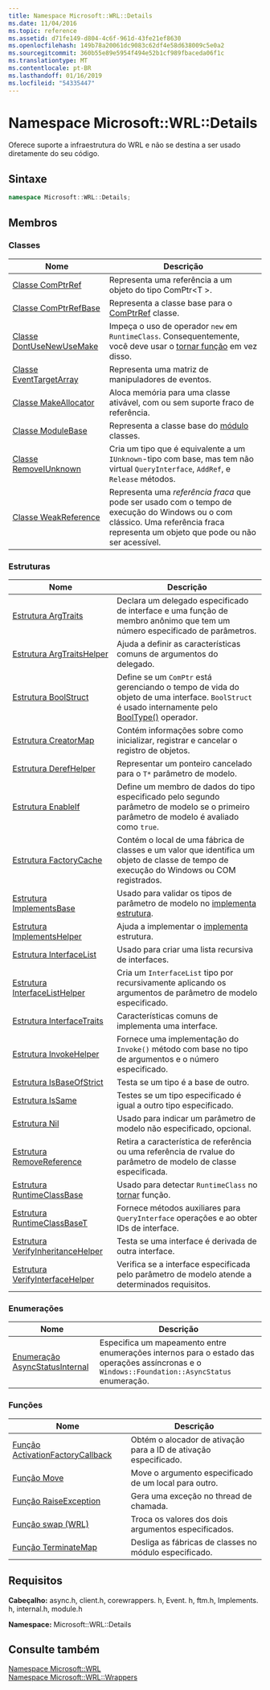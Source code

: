 ```yaml
---
title: Namespace Microsoft::WRL::Details
ms.date: 11/04/2016
ms.topic: reference
ms.assetid: d71fe149-d804-4c6f-961d-43fe21ef8630
ms.openlocfilehash: 149b78a20061dc9083c62df4e58d638009c5e0a2
ms.sourcegitcommit: 360b55e89e5954f494e52b1cf989fbaceda06f1c
ms.translationtype: MT
ms.contentlocale: pt-BR
ms.lasthandoff: 01/16/2019
ms.locfileid: "54335447"
---
```

# <a name="microsoftwrldetails-namespace"></a>Namespace Microsoft::WRL::Details

Oferece suporte a infraestrutura do WRL e não se destina a ser usado diretamente do seu código.

## <a name="syntax"></a>Sintaxe

```cpp
namespace Microsoft::WRL::Details;
```

## <a name="members"></a>Membros

### <a name="classes"></a>Classes

|Nome|Descrição|
|----------|-----------------|
|[Classe ComPtrRef](comptrref-class.md)|Representa uma referência a um objeto do tipo ComPtr\<T >.|
|[Classe ComPtrRefBase](comptrrefbase-class.md)|Representa a classe base para o [ComPtrRef](comptrref-class.md) classe.|
|[Classe DontUseNewUseMake](dontusenewusemake-class.md)|Impeça o uso de operador `new` em `RuntimeClass`. Consequentemente, você deve usar o [tornar função](make-function.md) em vez disso.|
|[Classe EventTargetArray](eventtargetarray-class.md)|Representa uma matriz de manipuladores de eventos.|
|[Classe MakeAllocator](makeallocator-class.md)|Aloca memória para uma classe ativável, com ou sem suporte fraco de referência.|
|[Classe ModuleBase](modulebase-class.md)|Representa a classe base do [módulo](module-class.md) classes.|
|[Classe RemoveIUnknown](removeiunknown-class.md)|Cria um tipo que é equivalente a um `IUnknown`-tipo com base, mas tem não virtual `QueryInterface`, `AddRef`, e `Release` métodos.|
|[Classe WeakReference](weakreference-class.md)|Representa uma *referência fraca* que pode ser usado com o tempo de execução do Windows ou o com clássico. Uma referência fraca representa um objeto que pode ou não ser acessível.|

### <a name="structures"></a>Estruturas

|Nome|Descrição|
|----------|-----------------|
|[Estrutura ArgTraits](argtraits-structure.md)|Declara um delegado especificado de interface e uma função de membro anônimo que tem um número especificado de parâmetros.|
|[Estrutura ArgTraitsHelper](argtraitshelper-structure.md)|Ajuda a definir as características comuns de argumentos do delegado.|
|[Estrutura BoolStruct](boolstruct-structure.md)|Define se um `ComPtr` está gerenciando o tempo de vida do objeto de uma interface. `BoolStruct` é usado internamente pelo [BoolType()](comptr-class.md#operator-microsoft-wrl-details-booltype) operador.|
|[Estrutura CreatorMap](creatormap-structure.md)|Contém informações sobre como inicializar, registrar e cancelar o registro de objetos.|
|[Estrutura DerefHelper](derefhelper-structure.md)|Representar um ponteiro cancelado para o `T*` parâmetro de modelo.|
|[Estrutura EnableIf](enableif-structure.md)|Define um membro de dados do tipo especificado pelo segundo parâmetro de modelo se o primeiro parâmetro de modelo é avaliado como `true`.|
|[Estrutura FactoryCache](factorycache-structure.md)|Contém o local de uma fábrica de classes e um valor que identifica um objeto de classe de tempo de execução do Windows ou COM registrados.|
|[Estrutura ImplementsBase](implementsbase-structure.md)|Usado para validar os tipos de parâmetro de modelo no [implementa estrutura](implements-structure.md).|
|[Estrutura ImplementsHelper](implementshelper-structure.md)|Ajuda a implementar o [implementa](implements-structure.md) estrutura.|
|[Estrutura InterfaceList](interfacelist-structure.md)|Usado para criar uma lista recursiva de interfaces.|
|[Estrutura InterfaceListHelper](interfacelisthelper-structure.md)|Cria um `InterfaceList` tipo por recursivamente aplicando os argumentos de parâmetro de modelo especificado.|
|[Estrutura InterfaceTraits](interfacetraits-structure.md)|Características comuns de implementa uma interface.|
|[Estrutura InvokeHelper](invokehelper-structure.md)|Fornece uma implementação do `Invoke()` método com base no tipo de argumentos e o número especificado.|
|[Estrutura IsBaseOfStrict](isbaseofstrict-structure.md)|Testa se um tipo é a base de outro.|
|[Estrutura IsSame](issame-structure.md)|Testes se um tipo especificado é igual a outro tipo especificado.|
|[Estrutura Nil](nil-structure.md)|Usado para indicar um parâmetro de modelo não especificado, opcional.|
|[Estrutura RemoveReference](removereference-structure.md)|Retira a característica de referência ou uma referência de rvalue do parâmetro de modelo de classe especificada.|
|[Estrutura RuntimeClassBase](runtimeclassbase-structure.md)|Usado para detectar `RuntimeClass` no [tornar](make-function.md) função.|
|[Estrutura RuntimeClassBaseT](runtimeclassbaset-structure.md)|Fornece métodos auxiliares para `QueryInterface` operações e ao obter IDs de interface.|
|[Estrutura VerifyInheritanceHelper](verifyinheritancehelper-structure.md)|Testa se uma interface é derivada de outra interface.|
|[Estrutura VerifyInterfaceHelper](verifyinterfacehelper-structure.md)|Verifica se a interface especificada pelo parâmetro de modelo atende a determinados requisitos.|

### <a name="enumerations"></a>Enumerações

|Nome|Descrição|
|----------|-----------------|
|[Enumeração AsyncStatusInternal](asyncstatusinternal-enumeration.md)|Especifica um mapeamento entre enumerações internos para o estado das operações assíncronas e o `Windows::Foundation::AsyncStatus` enumeração.|

### <a name="functions"></a>Funções

|Nome|Descrição|
|----------|-----------------|
|[Função ActivationFactoryCallback](activationfactorycallback-function.md)|Obtém o alocador de ativação para a ID de ativação especificado.|
|[Função Move](move-function.md)|Move o argumento especificado de um local para outro.|
|[Função RaiseException](raiseexception-function.md)|Gera uma exceção no thread de chamada.|
|[Função swap (WRL)](swap-function-wrl.md)|Troca os valores dos dois argumentos especificados.|
|[Função TerminateMap](terminatemap-function.md)|Desliga as fábricas de classes no módulo especificado.|

## <a name="requirements"></a>Requisitos

**Cabeçalho:** async.h, client.h, corewrappers. h, Event. h, ftm.h, Implements. h, internal.h, module.h

**Namespace:** Microsoft::WRL::Details

## <a name="see-also"></a>Consulte também

[Namespace Microsoft::WRL](microsoft-wrl-namespace.md)<br/>
[Namespace Microsoft::WRL::Wrappers](microsoft-wrl-wrappers-namespace.md)